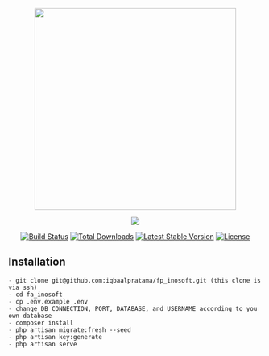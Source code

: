 <p align="center"><a href="https://laravel.com" target="_blank"><img src="https://raw.githubusercontent.com/laravel/art/master/logo-lockup/5%20SVG/2%20CMYK/1%20Full%20Color/laravel-logolockup-cmyk-red.svg" width="400"></a></p>

<p align="center"><a href="https://inosoftweb.com" target="_blank"><img src="https://inosoftweb.com/wp-content/uploads/2020/12/cropped-logo-inosoft-2016-1-300x101.png"></a></p>

<p align="center">
<a href="https://travis-ci.org/laravel/framework"><img src="https://travis-ci.org/laravel/framework.svg" alt="Build Status"></a>
<a href="https://packagist.org/packages/laravel/framework"><img src="https://img.shields.io/packagist/dt/laravel/framework" alt="Total Downloads"></a>
<a href="https://packagist.org/packages/laravel/framework"><img src="https://img.shields.io/packagist/v/laravel/framework" alt="Latest Stable Version"></a>
<a href="https://packagist.org/packages/laravel/framework"><img src="https://img.shields.io/packagist/l/laravel/framework" alt="License"></a>
</p>

## Installation
```
- git clone git@github.com:iqbaalpratama/fp_inosoft.git (this clone is via ssh)
- cd fa_inosoft
- cp .env.example .env
- change DB CONNECTION, PORT, DATABASE, and USERNAME according to you own database
- composer install
- php artisan migrate:fresh --seed
- php artisan key:generate
- php artisan serve 
